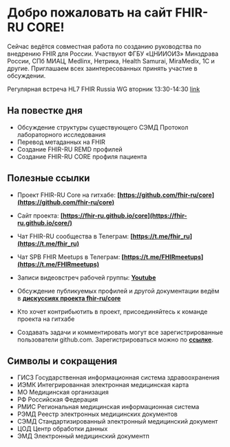# Добро пожаловать на сайт FHIR-RU CORE!

Сейчас ведётся совместная работа по созданию руководства по внедрению FHIR для России. 
Участвуют ФГБУ «ЦНИИОИЗ» Минздрава России, СПб МИАЦ, Medlinx, Нетрика, Health Samurai, MiraMedix, 1С и другие. 
Приглашаем всех заинтересованных принять участие в обсуждении.

Регулярная встреча HL7 FHIR Russia WG вторник 13:30-14:30 [link](https://us02web.zoom.us/j/9528778806?pwd=b3M4cFJxUHFnZnpuU3kyWW8vNzg0QT09)

## На повестке дня
- Обсуждение структуры существующего СЭМД Протокол лабораторного исследования
- Перевод метаданных на FHIR
- Создание FHIR-RU REMD профилей
- Создание FHIR-RU CORE профиля пациента

## Полезные ссылки

* Проект FHIR-RU Core на гитхабе: __[https://github.com/fhir-ru/core](https://github.com/fhir-ru/core)__

* Сайт проекта: __[https://fhir-ru.github.io/core](https://fhir-ru.github.io/core/)__

* Чат FHIR-RU сообщества в Телеграм: __[https://t.me/fhir_ru](https://t.me/fhir_ru)__

* Чат SPB FHIR Meetups в Телеграм: __[https://t.me/FHIRmeetups](https://t.me/FHIRmeetups)__

* Записи видеовстреч рабочей группы: __[Youtube](https://www.youtube.com/playlist?list=PLEOOqZS1NtwahWSuJQbWJTjhdbyVy-56U)__

* Обсуждение публикуемых профилей и другой документации ведём в __[дискуссиях проекта fhir-ru/core](https://github.com/fhir-ru/core/discussions)__

* Кто хочет контрибьютить в проект, присоединяйтесь к команде проекта на гитхабе

* Создавать задачи и комментировать могут все зарегистрированные пользователи github.com. Зарегистрироваться можно по __[ссылке](https://github.com/join?source=header-home)__.

## Символы и сокращения

- ГИСЗ Государственная информационная система здравоохранения
- ИЭМК Интегрированная электронная медицинская карта
- МО Медицинская организация
- РФ Российская Федерация
- РМИС Региональная медицинская информационная система
- РЭМД Реестр электронных медицинских документов
- СЭМД Стандартизированный электронный медицинский документ
- ЦОД Центр обработки данных
- ЭМД Электронный медицинский документп
